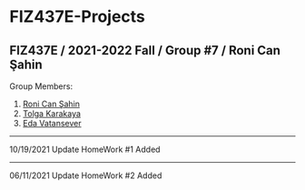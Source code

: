 # FIZ437E-Projects
FIZ437E / 2021-2022 Fall / Group #7 / Roni Can Şahin
---


Group Members:

1. [Roni Can Şahin](https://github.com/Ronican)
2. [Tolga Karakaya](https://github.com/karakayatolga)
3. [Eda Vatansever](https://github.com/edavsever)

---
10/19/2021 Update
  HomeWork #1 Added
  
---
06/11/2021 Update
  HomeWork #2 Added
